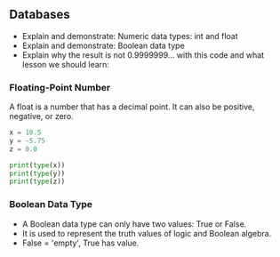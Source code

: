 ## Databases

* Explain and demonstrate: Numeric data types: int and float
* Explain and demonstrate: Boolean data type
* Explain why the result is not 0.9999999... with this code and what lesson we should learn:

### Floating-Point Number
A float is a number that has a decimal point.
It can also be positive, negative, or zero.

```python
x = 10.5
y = -5.75
z = 0.0

print(type(x))
print(type(y))
print(type(z))
```

### Boolean Data Type
* A Boolean data type can only have two values: True or False.
* It is used to represent the truth values of logic and Boolean algebra.
* False = 'empty', True has value.